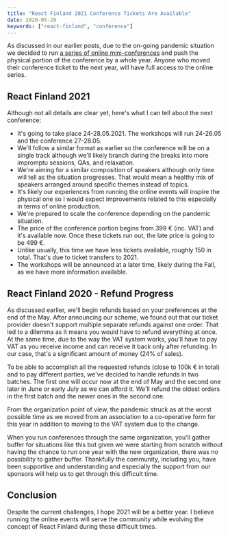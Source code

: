```yaml
---
title: "React Finland 2021 Conference Tickets Are Available"
date: 2020-05-28
keywords: ["react-finland", "conference"]
---
```


As discussed in our earlier posts, due to the on-going pandemic situation we decided to run [a series of online mini-conferences](/blog/rf-2020-online-mini-conf-vol-1/) and push the physical portion of the conference by a whole year. Anyone who moved their conference ticket to the next year, will have full access to the online series.

## React Finland 2021

Although not all details are clear yet, here's what I can tell about the next conference:

- It's going to take place 24-28.05.2021. The workshops will run 24-26.05 and the conference 27-28.05.
- We'll follow a similar format as earlier so the conference will be on a single track although we'll likely branch during the breaks into more impromptu sessions, QAs, and relaxation.
- We're aiming for a similar composition of speakers although only time will tell as the situation progresses. That would mean a healthy mix of speakers arranged around specific themes instead of topics.
- It's likely our experiences from running the online events will inspire the physical one so I would expect improvements related to this especially in terms of online production.
- We're prepared to scale the conference depending on the pandemic situation.
- The price of the conference portion begins from 399 € (inc. VAT) and it's available now. Once these tickets run out, the late price is going to be 499 €.
- Unlike usually, this time we have less tickets available, roughly 150 in total. That's due to ticket transfers to 2021.
- The workshops will be announced at a later time, likely during the Fall, as we have more information available.

## React Finland 2020 - Refund Progress

As discussed earlier, we'll begin refunds based on your preferences at the end of the May. After announcing our scheme, we found out that our ticket provider doesn't support multiple separate refunds against one order. That led to a dilemma as it means you would have to refund everything at once. At the same time, due to the way the VAT system works, you'll have to pay VAT as you receive income and can receive it back only after refunding. In our case, that's a significant amount of money (24% of sales).

To be able to accomplish all the requested refunds (close to 100k € in total) and to pay different parties, we've decided to handle refunds in two batches. The first one will occur now at the end of May and the second one later in June or early July as we can afford it. We'll refund the oldest orders in the first batch and the newer ones in the second one.

From the organization point of view, the pandemic struck as at the worst possible time as we moved from an association to a co-operative form for this year in addition to moving to the VAT system due to the change.

When you run conferences through the same organization, you'll gather buffer for situations like this but given we were starting from scratch without having the chance to run one year with the new organization, there was no possibility to gather buffer. Thankfully the community, including you, have been supportive and understanding and especially the support from our sponsors will help us to get through this difficult time.

## Conclusion

Despite the current challenges, I hope 2021 will be a better year. I believe running the online events will serve the community while evolving the concept of React Finland during these difficult times.
